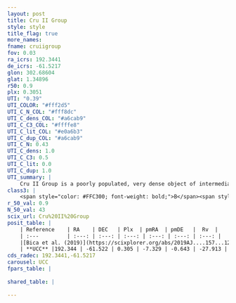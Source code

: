 ```yaml
---
layout: post
title: Cru II Group
style: style
title_flag: true
more_names: 
fname: cruiigroup
fov: 0.03
ra_icrs: 192.3441
de_icrs: -61.5217
glon: 302.68604
glat: 1.34896
r50: 0.9
plx: 0.3051
UTI: "0.39"
UTI_COLOR: "#fff2d5"
UTI_C_N_COL: "#fff8dc"
UTI_C_dens_COL: "#a6cab9"
UTI_C_C3_COL: "#ffffe8"
UTI_C_lit_COL: "#e0a6b3"
UTI_C_dup_COL: "#a6cab9"
UTI_C_N: 0.43
UTI_C_dens: 1.0
UTI_C_C3: 0.5
UTI_C_lit: 0.0
UTI_C_dup: 1.0
UTI_summary: |
    Cru II Group is a poorly populated, very dense object of intermediate C3 quality. It is rarely studied in the literature, with no articles listed in the last 6 years.
class3: |
    <span style="color: #FFC300; font-weight: bold;">B</span><span style="color: #FFC300; font-weight: bold;">B</span>
r_50_val: 0.9
N_50_val: 43
scix_url: Cru%20II%20Group
posit_table: |
    | Reference    | RA    | DEC   | Plx  | pmRA  | pmDE   |  Rv  |
    | :---         | :---: | :---: | :---: | :---: | :---: | :---: |
    |[Bica et al. (2019)](https://scixplorer.org/abs/2019AJ....157...12B) | 192.352 | -61.521 | -- | -- | -- | -- |
    | **UCC** |192.344 | -61.522 | 0.305 | -7.329 | -0.643 | -27.913 | 
cds_radec: 192.3441,-61.5217
carousel: UCC
fpars_table: |
    
shared_table: |
    
---
```


